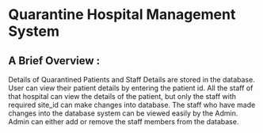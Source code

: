 # Quarantine Hospital Management System

A Brief Overview : 
-----------------
Details of Quarantined Patients and Staff Details are stored in the database. User can view their patient details by entering the patient id. All the staff of that hospital can view the details of the patient, but only the staff with required site_id can make changes into database. The staff who have made changes into the database system can be viewed easily by the Admin. Admin can either add or remove the staff members from the database.

